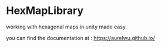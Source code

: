# HexMapLibrary
working with hexagonal maps in unity made easy.

you can find the documentation at : https://aurelwu.github.io/
